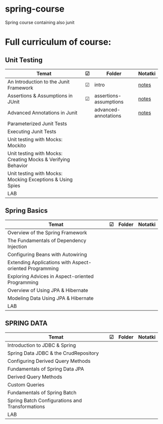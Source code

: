 # spring-course
Spring course containing also junit

# Full curriculum of course:
## Unit Testing

| Temat                                                         | ☑ | Folder |  Notatki  |
|--------------------------------------------------------------|---|--------|--------|
| An Introduction to the Junit Framework                       | ☑ |intro   |[notes](JUnit/intro/notes.md)|
| Assertions & Assumptions in JUnit                            | ☑ |assertions-assumptions|[notes](JUnit/assertions-assumptions/notes.md)|
| Advanced Annotations in Junit                                |   |advanced-annotations|[notes](JUnit/advanced-annotations/notes.md)|
| Parameterized Junit Tests                                    |   |        |        |
| Executing Junit Tests                                        |   |        |        |
| Unit testing with Mocks: Mockito                             |   |        |        |
| Unit testing with Mocks: Creating Mocks & Verifying Behavior |   |        |        |
| Unit testing with Mocks: Mocking Exceptions & Using Spies    |   |        |        |
| LAB                                                          |   |        |        |

## Spring Basics

| Temat                                                 | ☑ | Folder |  Notatki  |
|------------------------------------------------------|---|--------|--------|
| Overview of the Spring Framework                     |   |        |        |
| The Fundamentals of Dependency Injection             |   |        |        |
| Configuring Beans with Autowiring                    |   |        |        |
| Extending Applications with Aspect-oriented Programming |   |        |        |
| Exploring Advices in Aspect-oriented Programming     |   |        |        |
| Overview of Using JPA & Hibernate                    |   |        |        |
| Modeling Data Using JPA & Hibernate                  |   |        |        |
| LAB                                                  |   |        |        |

## SPRING DATA

| Temat                                          | ☑ | Folder |  Notatki  |
|-----------------------------------------------|---|--------|--------|
| Introduction to JDBC & Spring                |   |        |        |
| Spring Data JDBC & the CrudRepository        |   |        |        |
| Configuring Derived Query Methods            |   |        |        |
| Fundamentals of Spring Data JPA              |   |        |        |
| Derived Query Methods                        |   |        |        |
| Custom Queries                               |   |        |        |
| Fundamentals of Spring Batch                 |   |        |        |
| Spring Batch Configurations and Transformations |   |        |        |
| LAB                                           |   |        |        |

